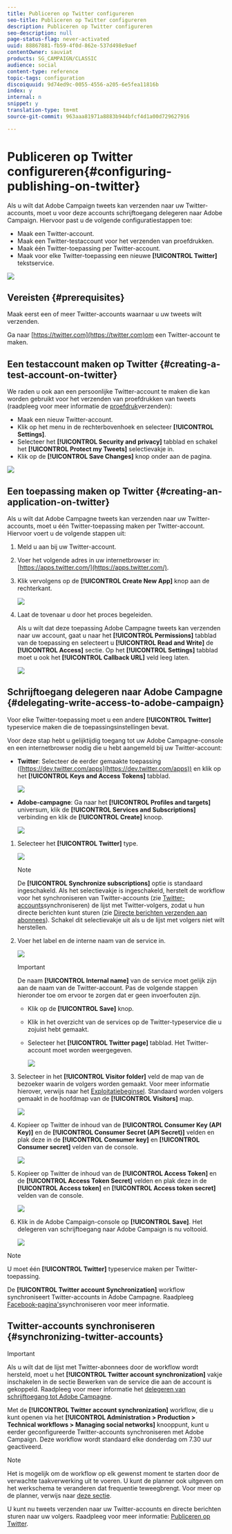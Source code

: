 ```yaml
---
title: Publiceren op Twitter configureren
seo-title: Publiceren op Twitter configureren
description: Publiceren op Twitter configureren
seo-description: null
page-status-flag: never-activated
uuid: 88867881-fb59-4f0d-862e-537d498e9aef
contentOwner: sauviat
products: SG_CAMPAIGN/CLASSIC
audience: social
content-type: reference
topic-tags: configuration
discoiquuid: 9d74ed9c-0055-4556-a205-6e5fea11816b
index: y
internal: n
snippet: y
translation-type: tm+mt
source-git-commit: 963aaa81971a8883b944bfcf4d1a00d729627916

---
```



# Publiceren op Twitter configureren{#configuring-publishing-on-twitter}

Als u wilt dat Adobe Campaign tweets kan verzenden naar uw Twitter-accounts, moet u voor deze accounts schrijftoegang delegeren naar Adobe Campaign. Hiervoor past u de volgende configuratiestappen toe:

* Maak een Twitter-account.
* Maak een Twitter-testaccount voor het verzenden van proefdrukken.
* Maak één Twitter-toepassing per Twitter-account.
* Maak voor elke Twitter-toepassing een nieuwe **[!UICONTROL Twitter]** tekstservice.

![](assets/social_diagram_twitter_service.png)

## Vereisten {#prerequisites}

Maak eerst een of meer Twitter-accounts waarnaar u uw tweets wilt verzenden.

Ga naar [https://twitter.com](https://twitter.com)om een Twitter-account te maken.

## Een testaccount maken op Twitter {#creating-a-test-account-on-twitter}

We raden u ook aan een persoonlijke Twitter-account te maken die kan worden gebruikt voor het verzenden van proefdrukken van tweets (raadpleeg voor meer informatie de [proefdruk](../../social/using/publishing-on-twitter.md#sending-the-proof)verzenden):

* Maak een nieuw Twitter-account.
* Klik op het menu in de rechterbovenhoek en selecteer **[!UICONTROL Settings]**.
* Selecteer het **[!UICONTROL Security and privacy]** tabblad en schakel het **[!UICONTROL Protect my Tweets]** selectievakje in.
* Klik op de **[!UICONTROL Save Changes]** knop onder aan de pagina.

![](assets/social_twitter_test_page.png)

## Een toepassing maken op Twitter {#creating-an-application-on-twitter}

Als u wilt dat Adobe Campagne tweets kan verzenden naar uw Twitter-accounts, moet u één Twitter-toepassing maken per Twitter-account. Hiervoor voert u de volgende stappen uit:

1. Meld u aan bij uw Twitter-account.
1. Voer het volgende adres in uw internetbrowser in: [https://apps.twitter.com/](https://apps.twitter.com/).
1. Klik vervolgens op de **[!UICONTROL Create New App]** knop aan de rechterkant.

   ![](assets/social_create_twitter_app_001.png)

1. Laat de tovenaar u door het proces begeleiden.

   Als u wilt dat deze toepassing Adobe Campagne tweets kan verzenden naar uw account, gaat u naar het **[!UICONTROL Permissions]** tabblad van de toepassing en selecteert u **[!UICONTROL Read and Write]** de **[!UICONTROL Access]** sectie. Op het **[!UICONTROL Settings]** tabblad moet u ook het **[!UICONTROL Callback URL]** veld leeg laten.

   ![](assets/social_create_twitter_app_002.png)

## Schrijftoegang delegeren naar Adobe Campagne {#delegating-write-access-to-adobe-campaign}

Voor elke Twitter-toepassing moet u een andere **[!UICONTROL Twitter]** typeservice maken die de toepassingsinstellingen bevat.

Voor deze stap hebt u gelijktijdig toegang tot uw Adobe Campagne-console en een internetbrowser nodig die u hebt aangemeld bij uw Twitter-account:

* **Twitter**: Selecteer de eerder gemaakte toepassing ([https://dev.twitter.com/apps](https://dev.twitter.com/apps)) en klik op het **[!UICONTROL Keys and Access Tokens]** tabblad.

   ![](assets/social_twitter_service_002.png)

* **Adobe-campagne**: Ga naar het **[!UICONTROL Profiles and targets]** universum, klik de **[!UICONTROL Services and Subscriptions]** verbinding en klik de **[!UICONTROL Create]** knoop.

   ![](assets/social_twitter_service_007.png)

1. Selecteer het **[!UICONTROL Twitter]** type.

   ![](assets/social_twitter_service_008.png)

   >[!NOTE]
   >
   >De **[!UICONTROL Synchronize subscriptions]** optie is standaard ingeschakeld. Als het selectievakje is ingeschakeld, herstelt de workflow voor het synchroniseren van Twitter-accounts (zie [Twitter-accounts](#synchronizing-twitter-accounts)synchroniseren) de lijst met Twitter-volgers, zodat u hun directe berichten kunt sturen (zie [Directe berichten verzenden aan abonnees](../../social/using/publishing-on-twitter.md#sending-direct-messages-to-subscribers)). Schakel dit selectievakje uit als u de lijst met volgers niet wilt herstellen.

1. Voer het label en de interne naam van de service in.

   ![](assets/social_twitter_service_009.png)

   >[!IMPORTANT]
   >
   >De naam **[!UICONTROL Internal name]** van de service moet gelijk zijn aan de naam van de Twitter-account. Pas de volgende stappen hieronder toe om ervoor te zorgen dat er geen invoerfouten zijn.

   * Klik op de **[!UICONTROL Save]** knop.
   * Klik in het overzicht van de services op de Twitter-typeservice die u zojuist hebt gemaakt.
   * Selecteer het **[!UICONTROL Twitter page]** tabblad. Het Twitter-account moet worden weergegeven.

      ![](assets/social_twitter_service_010.png)

1. Selecteer in het **[!UICONTROL Visitor folder]** veld de map van de bezoeker waarin de volgers worden gemaakt. Voor meer informatie hierover, verwijs naar het [Exploitatiebeginsel](../../social/using/publishing-on-twitter.md#operating-principle). Standaard worden volgers gemaakt in de hoofdmap van de **[!UICONTROL Visitors]** map.

   ![](assets/social_twitter_service_010_b.png)

1. Kopieer op Twitter de inhoud van de **[!UICONTROL Consumer Key (API Key)]** en de **[!UICONTROL Consumer Secret (API Secret)]** velden en plak deze in de **[!UICONTROL Consumer key]** en **[!UICONTROL Consumer secret]** velden van de console.

   ![](assets/social_twitter_service_012.png)

1. Kopieer op Twitter de inhoud van de **[!UICONTROL Access Token]** en de **[!UICONTROL Access Token Secret]** velden en plak deze in de **[!UICONTROL Access token]** en **[!UICONTROL Access token secret]** velden van de console.

   ![](assets/social_twitter_service_013.png)

1. Klik in de Adobe Campaign-console op **[!UICONTROL Save]**. Het delegeren van schrijftoegang naar Adobe Campaign is nu voltooid.

   ![](assets/social_twitter_service_014.png)

>[!NOTE]
>
>U moet één **[!UICONTROL Twitter]** typeservice maken per Twitter-toepassing.

De **[!UICONTROL Twitter account Synchronization]** workflow synchroniseert Twitter-accounts in Adobe Campagne. Raadpleeg [Facebook-pagina&#39;s](../../social/using/publishing-on-facebook-walls.md#synchronizing-facebook-pages)synchroniseren voor meer informatie.

## Twitter-accounts synchroniseren {#synchronizing-twitter-accounts}

>[!IMPORTANT]
>
>Als u wilt dat de lijst met Twitter-abonnees door de workflow wordt hersteld, moet u het **[!UICONTROL Twitter account synchronization]** vakje inschakelen in de sectie Bewerken van de service die aan de account is gekoppeld. Raadpleeg voor meer informatie het [delegeren van schrijftoegang tot Adobe Campagne](#delegating-write-access-to-adobe-campaign).

Met de **[!UICONTROL Twitter account synchronization]** workflow, die u kunt openen via het **[!UICONTROL Administration > Production > Technical workflows > Managing social networks]** knooppunt, kunt u eerder geconfigureerde Twitter-accounts synchroniseren met Adobe Campaign. Deze workflow wordt standaard elke donderdag om 7.30 uur geactiveerd.

>[!NOTE]
>
>Het is mogelijk om de workflow op elk gewenst moment te starten door de verwachte taakverwerking uit te voeren. U kunt de planner ook uitgeven om het werkschema te veranderen dat frequentie teweegbrengt. Voor meer op de planner, verwijs naar [deze sectie](../../workflow/using/scheduler.md).

U kunt nu tweets verzenden naar uw Twitter-accounts en directe berichten sturen naar uw volgers. Raadpleeg voor meer informatie: [Publiceren op Twitter](../../social/using/publishing-on-twitter.md).
